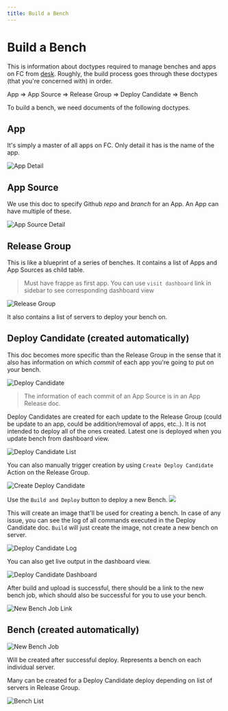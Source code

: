 ```yaml
---
title: Build a Bench
---
```


# Build a Bench

This is information about doctypes required to manage benches and apps on FC
from [desk](https://frappecloud.com/app). Roughly, the build process goes
through these doctypes (that you're concerned with) in order.

App => App Source => Release Group => Deploy Candidate => Bench

To build a bench, we need documents of the following doctypes.

## App

It's simply a master of all apps on FC. Only detail it has is the name of the app.

![App Detail](/assets/press/images/internal/bench/app.png 'App Detail')

## App Source

We use this doc to specify Github _repo_ and _branch_ for an App. An App can have multiple of these.

![App Source Detail](/assets/press/images/internal/bench/app-source.png 'App Source Detail')

## Release Group

This is like a blueprint of a series of benches. It contains a list of Apps and
App Sources as child table.

> Must have frappe as first app.
> You can use `visit dashboard` link in sidebar to see corresponding dashboard view

![Release Group](/assets/press/images/internal/bench/release-group.png 'Release Group')

It also contains a list of servers to deploy your bench on.

## Deploy Candidate (created automatically)

This doc becomes more specific than the Release Group in the sense that it also
has information on which _commit_ of each app you're going to put on your
bench.

![Deploy Candidate](/assets/press/images/internal/bench/deploy-candidate.png 'Deploy Candidate')

> The information of each commit of an App Source is in an App Release doc.

Deploy Candidates are created for each update to the Release Group (could be
update to an app, could be addition/removal of apps, etc..). It is not intended
to deploy all of the ones created. Latest one is deployed when you update bench
from dashboard view.

![Deploy Candidate List](/assets/press/images/internal/bench/deploy-candidate-list.png 'Deploy Candidate List')

You can also manually trigger creation by using `Create Deploy Candidate`
Action on the Release Group.

![Create Deploy Candidate](/assets/press/images/internal/bench/create-deploy-candidate.png 'Create Deploy Candidate')

Use the `Build and Deploy` button to deploy a new Bench.
![](/assets/press/images/internal/bench/build-and-deploy-button.png)

This will create an image that'll be used for creating a bench. In case of any
issue, you can see the log of all commands executed in the Deploy Candidate
doc. `Build` will just create the image, not create a new bench on server.

![Deploy Candidate Log](/assets/press/images/internal/bench/deploy-candidate-log-desk.png)

You can also get live output in the dashboard view.

![Deploy Candidate Dashboard](/assets/press/images/internal/bench/deploy-candidate-dashboard.png 'Deploy Candidate Dashboard')

After build and upload is successful, there should be a link to the new bench
job, which should also be successful for you to use your bench.

![New Bench Job Link](/assets/press/images/internal/bench/new-bench-job-link.png)

## Bench (created automatically)

![New Bench Job](/assets/press/images/internal/bench/new-bench-job.png)

Will be created after successful deploy. Represents a bench on each individual server.

Many can be created for a Deploy Candidate deploy depending on list of servers
in Release Group.

![Bench List](/assets/press/images/internal/bench/bench-list.png)
